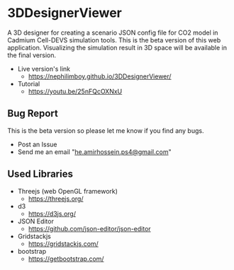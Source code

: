 # 3DDesignerViewer
A 3D designer for creating a scenario JSON config file for CO2 model in Cadmium Cell-DEVS simulation tools.
This is the beta version of this web application. Visualizing the simulation result in 3D space will be available in the
final version. 
- Live version's link
    - https://nephilimboy.github.io/3DDesignerViewer/
- Tutorial 
    - https://youtu.be/25nFQcOXNxU
   
## Bug Report
This is the beta version so please let me know if you find any bugs.
- Post an Issue
- Send me an email "he.amirhossein.ps4@gmail.com"
## Used Libraries
- Threejs (web OpenGL framework)
    - https://threejs.org/
- d3
    - https://d3js.org/
- JSON Editor
    - https://github.com/json-editor/json-editor
- Gridstackjs
    - https://gridstackjs.com/
- bootstrap
    -   https://getbootstrap.com/